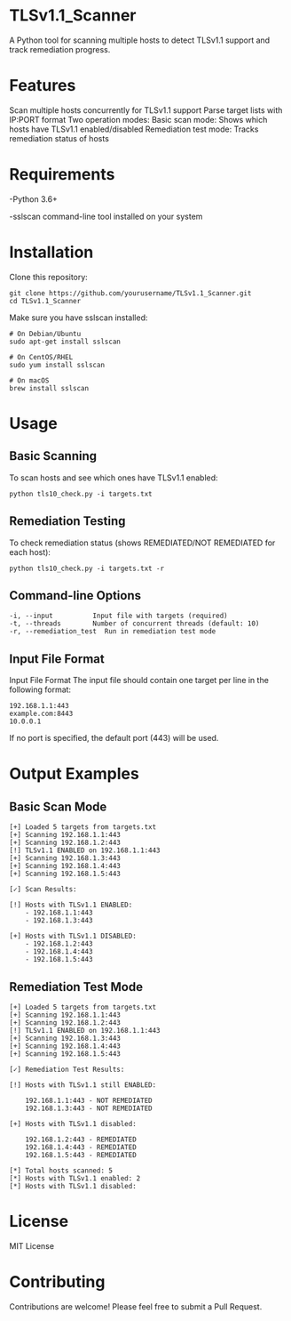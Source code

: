 # TLSv1.1_Scanner
A Python tool for scanning multiple hosts to detect TLSv1.1 support and track remediation progress.

# Features
Scan multiple hosts concurrently for TLSv1.1 support
Parse target lists with IP:PORT format
Two operation modes:
	Basic scan mode: Shows which hosts have TLSv1.1 enabled/disabled
        Remediation test mode: Tracks remediation status of hosts

# Requirements

-Python 3.6+

-sslscan command-line tool installed on your system

# Installation
   Clone this repository:

 ```
git clone https://github.com/yourusername/TLSv1.1_Scanner.git
cd TLSv1.1_Scanner
```
Make sure you have sslscan installed:
```
# On Debian/Ubuntu
sudo apt-get install sslscan

# On CentOS/RHEL
sudo yum install sslscan

# On macOS
brew install sslscan
```
# Usage
## Basic Scanning
To scan hosts and see which ones have TLSv1.1 enabled:	

```python tls10_check.py -i targets.txt```
	
## Remediation Testing
To check remediation status (shows REMEDIATED/NOT REMEDIATED for each host):	

```python tls10_check.py -i targets.txt -r```
	
## Command-line Options

```
-i, --input          Input file with targets (required)
-t, --threads        Number of concurrent threads (default: 10)
-r, --remediation_test  Run in remediation test mode
```

## Input File Format
Input File Format
The input file should contain one target per line in the following format:

```
192.168.1.1:443
example.com:8443
10.0.0.1
```

If no port is specified, the default port (443) will be used.
	
# Output Examples
## Basic Scan Mode

```
[+] Loaded 5 targets from targets.txt
[+] Scanning 192.168.1.1:443
[+] Scanning 192.168.1.2:443
[!] TLSv1.1 ENABLED on 192.168.1.1:443
[+] Scanning 192.168.1.3:443
[+] Scanning 192.168.1.4:443
[+] Scanning 192.168.1.5:443

[✓] Scan Results:

[!] Hosts with TLSv1.1 ENABLED:
	- 192.168.1.1:443
	- 192.168.1.3:443

[+] Hosts with TLSv1.1 DISABLED:
	- 192.168.1.2:443
	- 192.168.1.4:443
	- 192.168.1.5:443
 ```
## Remediation Test Mode

```
[+] Loaded 5 targets from targets.txt
[+] Scanning 192.168.1.1:443
[+] Scanning 192.168.1.2:443
[!] TLSv1.1 ENABLED on 192.168.1.1:443
[+] Scanning 192.168.1.3:443
[+] Scanning 192.168.1.4:443
[+] Scanning 192.168.1.5:443

[✓] Remediation Test Results:

[!] Hosts with TLSv1.1 still ENABLED:

	192.168.1.1:443 - NOT REMEDIATED
	192.168.1.3:443 - NOT REMEDIATED

[+] Hosts with TLSv1.1 disabled:

	192.168.1.2:443 - REMEDIATED
	192.168.1.4:443 - REMEDIATED
	192.168.1.5:443 - REMEDIATED

[*] Total hosts scanned: 5
[*] Hosts with TLSv1.1 enabled: 2
[*] Hosts with TLSv1.1 disabled: 
```
# License
MIT License

# Contributing
Contributions are welcome! Please feel free to submit a Pull Request.

